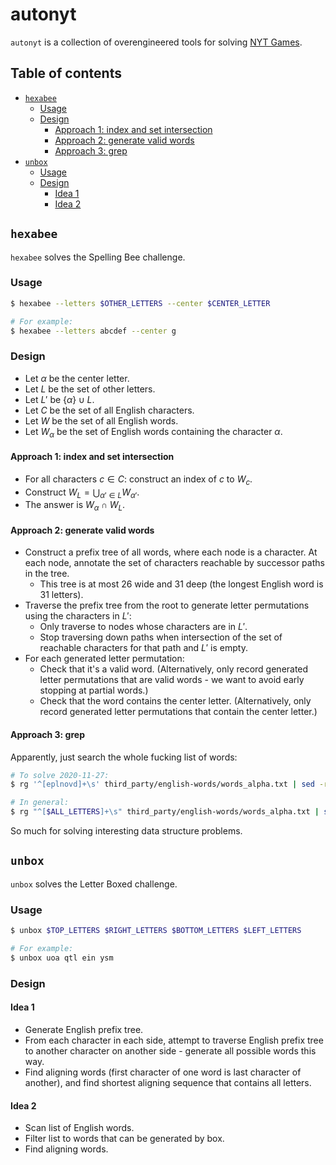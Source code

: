 # autonyt <!-- omit in toc -->

`autonyt` is a collection of overengineered tools for solving [NYT Games](https://www.nytimes.com/crosswords).

## Table of contents <!-- omit in toc -->

- [`hexabee`](#hexabee)
  - [Usage](#usage)
  - [Design](#design)
    - [Approach 1: index and set intersection](#approach-1-index-and-set-intersection)
    - [Approach 2: generate valid words](#approach-2-generate-valid-words)
    - [Approach 3: grep](#approach-3-grep)
- [`unbox`](#unbox)
  - [Usage](#usage-1)
  - [Design](#design-1)
    - [Idea 1](#idea-1)
    - [Idea 2](#idea-2)

## `hexabee`

`hexabee` solves the Spelling Bee challenge.

### Usage

```bash
$ hexabee --letters $OTHER_LETTERS --center $CENTER_LETTER

# For example:
$ hexabee --letters abcdef --center g
```

### Design

- Let $\alpha$ be the center letter.
- Let $L$ be the set of other letters.
- Let $L'$ be $\{\alpha\} \cup L$.
- Let $C$ be the set of all English characters.
- Let $W$ be the set of all English words.
- Let $W_\alpha$ be the set of English words containing the character $\alpha$.

#### Approach 1: index and set intersection

- For all characters $c \in C$: construct an index of $c$ to $W_c$.
- Construct $W_L = \bigcup_{\alpha' \in L} W_{\alpha'}$.
- The answer is $W_\alpha \cap W_L$.

#### Approach 2: generate valid words

- Construct a prefix tree of all words, where each node is a character. At each node, annotate the set of characters reachable by successor paths in the tree.
  - This tree is at most 26 wide and 31 deep (the longest English word is 31 letters).
- Traverse the prefix tree from the root to generate letter permutations using the characters in $L'$:
  - Only traverse to nodes whose characters are in $L'$.
  - Stop traversing down paths when intersection of the set of reachable characters for that path and $L'$ is empty.
- For each generated letter permutation:
  - Check that it's a valid word. (Alternatively, only record generated letter permutations that are valid words - we want to avoid early stopping at partial words.)
  - Check that the word contains the center letter. (Alternatively, only record generated letter permutations that contain the center letter.)

#### Approach 3: grep

Apparently, just search the whole fucking list of words:

```bash
# To solve 2020-11-27:
$ rg '^[eplnovd]+\s' third_party/english-words/words_alpha.txt | sed -r '/^.{,4}$/d' | rg n | less

# In general:
$ rg "^[$ALL_LETTERS]+\s" third_party/english-words/words_alpha.txt | sed -r '/^.{,4}$/d' | rg $CENTER_LETTER | less
```

So much for solving interesting data structure problems.

## `unbox`

`unbox` solves the Letter Boxed challenge.

### Usage

```bash
$ unbox $TOP_LETTERS $RIGHT_LETTERS $BOTTOM_LETTERS $LEFT_LETTERS

# For example:
$ unbox uoa qtl ein ysm
```

### Design

#### Idea 1

- Generate English prefix tree.
- From each character in each side, attempt to traverse English prefix tree to another character on another side - generate all possible words this way.
- Find aligning words (first character of one word is last character of another), and find shortest aligning sequence that contains all letters.

#### Idea 2

- Scan list of English words.
- Filter list to words that can be generated by box.
- Find aligning words.
